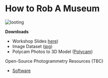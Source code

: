 # How to Rob A Museum

![looting](https://github.com/mdotslash/LootMuseum/assets/5124935/2da64b9a-e352-423a-9d00-18bbe3631ad6)

**Downloads**
- Workshop Slides [here](https://docs.google.com/presentation/d/1w-lxLgk1osp9CZQZUg-J9M_R5kNuHWsYMYiVCrFzqvk/edit?usp=sharing))
- Image Dataset ([jpg](https://drive.google.com/file/d/1S4JdIf-50T0ilusIi0MxilSau4Piqxhn/view?usp=sharing))
- Polycam Photos to 3D Model ([Polycam](https://poly.cam/tools/photogrammetry))

Open-Source Photogrammetry Resources (TBC)
- [Software](https://github.com/awesome-photogrammetry/awesome-photogrammetry)
